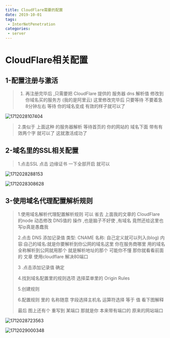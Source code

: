 ```yaml
---
title: CloudFlare需要的配置
date: 2019-10-01
tags:
 - InterNetPenetration
categories:
 - server
---
```

<Boxx/>

# CloudFlare相关配置

## 1-配置注册与激活

> 1. 再注册完毕后 ,只需要把 CloudFlare 提供的 服务器 dns 解析值 修改到 你域名买的服务方 (我的是阿里云)  这里修改完毕后 只要等待 不要着急 8分钟左右 等待 你的域名变成 有效的样子就可以了

![1712028107404](https://lubeilubei.gitee.io/giteeupload/assets/1712028107404.png)

> 2.类似于 上面这种 的服务器解析 等待首页的  你的网站的 域名下面 带有有效两个字 就可以了 这就激活成功了

## 2-域名里的SSL相关配置

> 1.点击SSL  点击 边缘证书  一下全部开启 就可以

![1712028288153](https://lubeilubei.gitee.io/giteeupload/assets/1712028288153.png)

![1712028308628](https://lubeilubei.gitee.io/giteeupload/assets/1712028308628.png)

## 3-使用域名代理配置解析规则

> 1.使用域名解析代理配置解析规则 可以 省去  上面我的文章的 CloudFlare 的node 动态修改 DNS值的 操作 ,也是脑子不好使 ,有域名 竟然还给这里也写ip真是愚蠢我 
>
> 2.点击 DNS  添加记录值  类型: CNAME  名称: 自己定义就可以列入(blog) 内容:自己的域名:就是你要解析到你公网的域名这里 你在服务商哪里 用的域名全称解析到公网就用那个 就是解析地址的那个 可能你不懂 那你就看看前面的 文章 使用cloudflare 解决80端口 
>
> 3 .点击添加记录值 确定
>
> 4.找到域名配置里的规则选项  选择菜单里的 Origin Rules 
>
> 5.创建规则  
>
> 6.配置规则 里的 名称随意  字段选择主机名  运算符选择 等于 值 看下图解释
>
> 最后 图上还有个 重写到 某端口 那就是你 本来带有端口的 原来的网站端口

![1712028723563](https://lubeilubei.gitee.io/giteeupload/assets/1712028723563.png)

![1712029000348](https://lubeilubei.gitee.io/giteeupload/assets/1712029000348.png)



